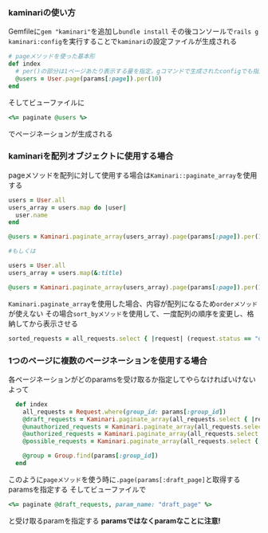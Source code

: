### kaminariの使い方
Gemfileに`gem "kaminari"`を追加し`bundle install`
その後コンソールで`rails g kaminari:config`を実行することで`kaminari`の設定ファイルが生成される
```ruby
# pageメソッドを使った基本形
def index
  # per()の部分は1ページあたり表示する量を指定。gコマンドで生成されたconfigでも指定可能なので、ここで指定しなくても良い
  @users = User.page(params[:page]).per(10)
end
```
そしてビューファイルに
```ruby
<%= paginate @users %>
```
でページネーションが生成される

### kaminariを配列オブジェクトに使用する場合
pageメソッドを配列に対して使用する場合は`Kaminari::paginate_array`を使用する
```ruby
users = User.all
users_array = users.map do |user|
  user.name
end

@users = Kaminari.paginate_array(users_array).page(params[:page]).per(10)

#もしくは

users = User.all
users_array = users.map(&:title)

@users = Kaminari.paginate_array(users_array).page(params[:page]).per(10)
```

`Kaminari.paginate_array`を使用した場合、内容が配列になるため`orderメソッド`が使えない
その場合`sort_byメソッド`を使用して、一度配列の順序を変更し、格納してから表示させる
```ruby
sorted_requests = all_requests.select { |request| (request.status == "draft") && (request.own?(current_user)) }.sort_by(&:updated_at).reverse
```

### 1つのページに複数のページネーションを使用する場合
各ページネーションがどのparamsを受け取るか指定してやらなければいけない
よって
```ruby
  def index
    all_requests = Request.where(group_id: params[:group_id])
    @draft_requests = Kaminari.paginate_array(all_requests.select { |request| (request.status == "draft") && (request.own?(current_user)) }).page(params[:draft_page])
    @unauthorized_requests = Kaminari.paginate_array(all_requests.select { |request| (request.status == "unauthorized") && (request.authorizers_check(current_user) || request.own?(current_user))}).page(params[:unauthorized_page])
    @authorized_requests = Kaminari.paginate_array(all_requests.select { |request| (request.status == "authorized") && (request.authorizers_check(current_user) || request.own?(current_user))}).page(params[:authorized_page])
    @possible_requests = Kaminari.paginate_array(all_requests.select { |request| (request.status == "possible")}).page(params[:possible_page])

    @group = Group.find(params[:group_id])
  end
```
このように`pageメソッド`を使う時に`.page(params[:draft_page]`と取得するparamsを指定する
そしてビューファイルで
```ruby
<%= paginate @draft_requests, param_name: "draft_page" %>
```
と受け取るparamを指定する
**paramsではなくparamなことに注意!**